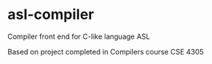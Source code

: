 # asl-compiler
 Compiler front end for C-like language ASL

Based on project completed in Compilers course CSE 4305
